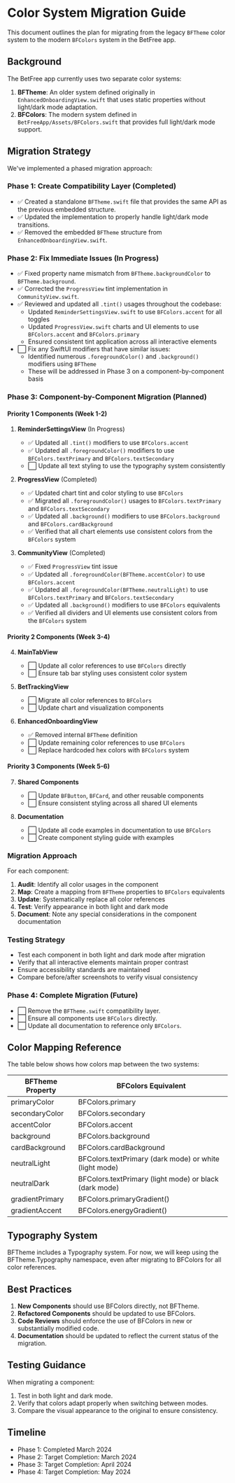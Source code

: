 # Color System Migration Guide

This document outlines the plan for migrating from the legacy `BFTheme` color system to the modern `BFColors` system in the BetFree app.

## Background

The BetFree app currently uses two separate color systems:

1. **BFTheme**: An older system defined originally in `EnhancedOnboardingView.swift` that uses static properties without light/dark mode adaptation.
2. **BFColors**: The modern system defined in `BetFreeApp/Assets/BFColors.swift` that provides full light/dark mode support.

## Migration Strategy

We've implemented a phased migration approach:

### Phase 1: Create Compatibility Layer (Completed)

- ✅ Created a standalone `BFTheme.swift` file that provides the same API as the previous embedded structure.
- ✅ Updated the implementation to properly handle light/dark mode transitions.
- ✅ Removed the embedded `BFTheme` structure from `EnhancedOnboardingView.swift`.

### Phase 2: Fix Immediate Issues (In Progress)

- ✅ Fixed property name mismatch from `BFTheme.backgroundColor` to `BFTheme.background`.
- ✅ Corrected the `ProgressView` tint implementation in `CommunityView.swift`.
- ✅ Reviewed and updated all `.tint()` usages throughout the codebase:
  - Updated `ReminderSettingsView.swift` to use `BFColors.accent` for all toggles
  - Updated `ProgressView.swift` charts and UI elements to use `BFColors.accent` and `BFColors.primary`
  - Ensured consistent tint application across all interactive elements
- ⬜ Fix any SwiftUI modifiers that have similar issues:
  - Identified numerous `.foregroundColor()` and `.background()` modifiers using `BFTheme`
  - These will be addressed in Phase 3 on a component-by-component basis

### Phase 3: Component-by-Component Migration (Planned)

#### Priority 1 Components (Week 1-2)

1. **ReminderSettingsView** (In Progress)
   - ✅ Updated all `.tint()` modifiers to use `BFColors.accent`
   - ✅ Updated all `.foregroundColor()` modifiers to use `BFColors.textPrimary` and `BFColors.textSecondary`
   - ⬜ Update all text styling to use the typography system consistently

2. **ProgressView** (Completed)
   - ✅ Updated chart tint and color styling to use `BFColors`
   - ✅ Migrated all `.foregroundColor()` usages to `BFColors.textPrimary` and `BFColors.textSecondary` 
   - ✅ Updated all `.background()` modifiers to use `BFColors.background` and `BFColors.cardBackground`
   - ✅ Verified that all chart elements use consistent colors from the `BFColors` system

3. **CommunityView** (Completed)
   - ✅ Fixed `ProgressView` tint issue
   - ✅ Updated all `.foregroundColor(BFTheme.accentColor)` to use `BFColors.accent`
   - ✅ Updated all `.foregroundColor(BFTheme.neutralLight)` to use `BFColors.textPrimary` and `BFColors.textSecondary`
   - ✅ Updated all `.background()` modifiers to use `BFColors` equivalents
   - ✅ Verified all dividers and UI elements use consistent colors from the `BFColors` system

#### Priority 2 Components (Week 3-4)

4. **MainTabView**
   - ⬜ Update all color references to use `BFColors` directly
   - ⬜ Ensure tab bar styling uses consistent color system

5. **BetTrackingView**
   - ⬜ Migrate all color references to `BFColors`
   - ⬜ Update chart and visualization components

6. **EnhancedOnboardingView**
   - ✅ Removed internal `BFTheme` definition
   - ⬜ Update remaining color references to use `BFColors`
   - ⬜ Replace hardcoded hex colors with `BFColors` system

#### Priority 3 Components (Week 5-6)

7. **Shared Components**
   - ⬜ Update `BFButton`, `BFCard`, and other reusable components
   - ⬜ Ensure consistent styling across all shared UI elements

8. **Documentation**
   - ⬜ Update all code examples in documentation to use `BFColors`
   - ⬜ Create component styling guide with examples

### Migration Approach

For each component:

1. **Audit**: Identify all color usages in the component
2. **Map**: Create a mapping from `BFTheme` properties to `BFColors` equivalents
3. **Update**: Systematically replace all color references
4. **Test**: Verify appearance in both light and dark mode
5. **Document**: Note any special considerations in the component documentation

### Testing Strategy

- Test each component in both light and dark mode after migration
- Verify that all interactive elements maintain proper contrast
- Ensure accessibility standards are maintained
- Compare before/after screenshots to verify visual consistency

### Phase 4: Complete Migration (Future)

- ⬜ Remove the `BFTheme.swift` compatibility layer.
- ⬜ Ensure all components use `BFColors` directly.
- ⬜ Update all documentation to reference only `BFColors`.

## Color Mapping Reference

The table below shows how colors map between the two systems:

| BFTheme Property     | BFColors Equivalent       |
|----------------------|---------------------------|
| primaryColor         | BFColors.primary          |
| secondaryColor       | BFColors.secondary        |
| accentColor          | BFColors.accent           |
| background           | BFColors.background       |
| cardBackground       | BFColors.cardBackground   |
| neutralLight         | BFColors.textPrimary (dark mode) or white (light mode) |
| neutralDark          | BFColors.textPrimary (light mode) or black (dark mode) |
| gradientPrimary      | BFColors.primaryGradient() |
| gradientAccent       | BFColors.energyGradient() |

## Typography System

BFTheme includes a Typography system. For now, we will keep using the BFTheme.Typography namespace, even after migrating to BFColors for all color references.

## Best Practices

1. **New Components** should use BFColors directly, not BFTheme.
2. **Refactored Components** should be updated to use BFColors.
3. **Code Reviews** should enforce the use of BFColors in new or substantially modified code.
4. **Documentation** should be updated to reflect the current status of the migration.

## Testing Guidance

When migrating a component:
1. Test in both light and dark mode.
2. Verify that colors adapt properly when switching between modes.
3. Compare the visual appearance to the original to ensure consistency.

## Timeline

- Phase 1: Completed March 2024
- Phase 2: Target Completion: March 2024
- Phase 3: Target Completion: April 2024
- Phase 4: Target Completion: May 2024 